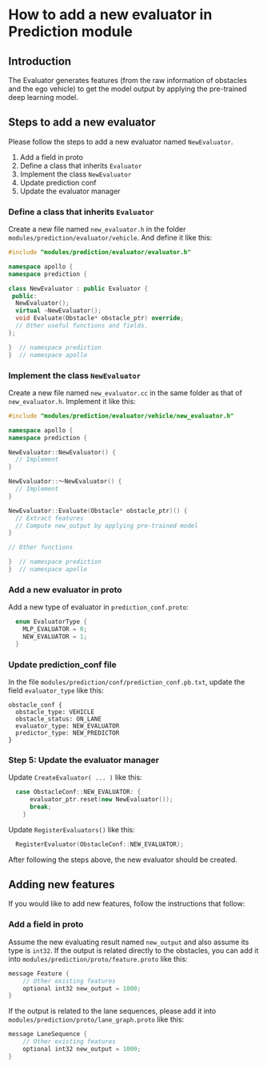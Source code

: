 # How to add a new evaluator in Prediction module

## Introduction
The Evaluator generates features (from the raw information of obstacles and the ego vehicle) to get the model output by applying the pre-trained deep learning model.

## Steps to add a new evaluator
Please follow the steps to add a new evaluator named `NewEvaluator`.
1. Add a field in proto
2. Define a class that inherits `Evaluator`
3. Implement the class `NewEvaluator`
4. Update prediction conf
5. Update the evaluator manager

### Define a class that inherits `Evaluator`
Create a new file named `new_evaluator.h` in the folder  `modules/prediction/evaluator/vehicle`. And define it like this:
```cpp
#include "modules/prediction/evaluator/evaluator.h"

namespace apollo {
namespace prediction {

class NewEvaluator : public Evaluator {
 public:
  NewEvaluator();
  virtual ~NewEvaluator();
  void Evaluate(Obstacle* obstacle_ptr) override;
  // Other useful functions and fields.
};

}  // namespace prediction
}  // namespace apollo
```

### Implement the class `NewEvaluator`
Create a new file named `new_evaluator.cc` in the same folder as that of `new_evaluator.h`. Implement it like this:
```cpp
#include "modules/prediction/evaluator/vehicle/new_evaluator.h"

namespace apollo {
namespace prediction {

NewEvaluator::NewEvaluator() {
  // Implement
}

NewEvaluator::～NewEvaluator() {
  // Implement
}

NewEvaluator::Evaluate(Obstacle* obstacle_ptr)() {
  // Extract features
  // Compute new_output by applying pre-trained model
}

// Other functions

}  // namespace prediction
}  // namespace apollo

```

### Add a new evaluator in proto
Add a new type of evaluator in `prediction_conf.proto`:
```cpp
  enum EvaluatorType {
    MLP_EVALUATOR = 0;
    NEW_EVALUATOR = 1;
  }
```

### Update prediction_conf file
In the file `modules/prediction/conf/prediction_conf.pb.txt`, update the field `evaluator_type` like this:
```
obstacle_conf {
  obstacle_type: VEHICLE
  obstacle_status: ON_LANE
  evaluator_type: NEW_EVALUATOR
  predictor_type: NEW_PREDICTOR
}
```

### Step 5: Update the evaluator manager
Update `CreateEvaluator( ... )` like this:
```cpp
  case ObstacleConf::NEW_EVALUATOR: {
      evaluator_ptr.reset(new NewEvaluator());
      break;
    }
```
Update `RegisterEvaluators()` like this:
```cpp
  RegisterEvaluator(ObstacleConf::NEW_EVALUATOR);
```

After following the steps above, the new evaluator should be created.

## Adding new features
If you would like to add new features, follow the instructions that follow:
### Add a field in proto
Assume the new evaluating result named `new_output` and also assume its type is `int32`. If the output is related directly to the obstacles, you can add it into `modules/prediction/proto/feature.proto` like this:
```cpp
message Feature {
    // Other existing features
    optional int32 new_output = 1000;
}
```

If the output is related to the lane sequences, please add it into `modules/prediction/proto/lane_graph.proto` like this:
```cpp
message LaneSequence {
    // Other existing features
    optional int32 new_output = 1000;
}
```

